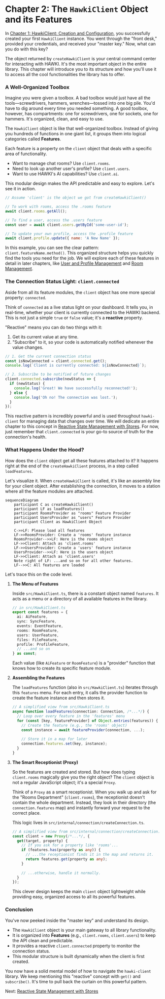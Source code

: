# Chapter 2: The `HawkiClient` Object and its Features

In [Chapter 1: HawkiClient: Creation and Configuration](hawkiclient-creation-and-configuration-382472665.md), you successfully created your first `HawkiClient` instance. You went through the "front desk," provided your credentials, and received your "master key." Now, what can you do with this key?

The object returned by `createHawkiClient` is your central command center for interacting with HAWKI. It's the most important object in the entire library. This chapter will introduce you to its structure and how you'll use it to access all the cool functionalities the library has to offer.

### A Well-Organized Toolbox

Imagine you were given a toolbox. A bad toolbox would just have all the tools—screwdrivers, hammers, wrenches—tossed into one big pile. You'd have to dig around every time you needed something. A good toolbox, however, has compartments: one for screwdrivers, one for sockets, one for hammers. It's organized, clean, and easy to use.

The `HawkiClient` object is like that well-organized toolbox. Instead of giving you hundreds of functions in one giant list, it groups them into logical categories called **Features**.

Each feature is a property on the `client` object that deals with a specific area of functionality.

*   Want to manage chat rooms? Use `client.rooms`.
*   Need to look up another user's profile? Use `client.users`.
*   Want to use HAWKI's AI capabilities? Use `client.ai`.

This modular design makes the API predictable and easy to explore. Let's see it in action.

```javascript
// Assume 'client' is the object we got from createHawkiClient()

// To work with rooms, access the .rooms feature
await client.rooms.getAll();

// To find a user, access the .users feature
const user = await client.users.getById('some-user-id');

// To update your own profile, access the .profile feature
await client.profile.update({ name: 'A New Name' });
```

In this example, you can see the clear pattern: `client.featureName.method()`. This organized structure helps you quickly find the tools you need for the job. We will explore each of these features in detail in later chapters, like [User and Profile Management](user-and-profile-management-20863976.md) and [Room Management](room-management-285498536.md).

### The Connection Status Light: `client.connected`

Aside from all its feature modules, the `client` object has one more special property: `connected`.

Think of `connected` as a live status light on your dashboard. It tells you, in real-time, whether your client is currently connected to the HAWKI backend. This is not just a simple `true` or `false` value; it's a **reactive** property.

"Reactive" means you can do two things with it:
1.  Get its current value at any time.
2.  "Subscribe" to it, so your code is automatically notified whenever the value changes.

```javascript
// 1. Get the current connection status
const isNowConnected = client.connected.get();
console.log(`Client is currently connected: ${isNowConnected}`);

// 2. Subscribe to be notified of future changes
client.connected.subscribe(newStatus => {
  if (newStatus) {
    console.log('Great! We have successfully reconnected!');
  } else {
    console.log('Oh no! The connection was lost.');
  }
});
```

This reactive pattern is incredibly powerful and is used throughout `hawki-client` for managing data that changes over time. We will dedicate an entire chapter to this concept in [Reactive State Management with Stores](reactive-state-management-with-stores-1007900773.md). For now, just remember that `client.connected` is your go-to source of truth for the connection's health.

### What Happens Under the Hood?

How does the `client` object get all these features attached to it? It happens right at the end of the `createHawkiClient` process, in a step called `loadFeatures`.

Let's visualize it. When `createHawkiClient` is called, it's like an assembly line for your client object. After establishing the connection, it moves to a station where all the feature modules are attached.

```mermaid
sequenceDiagram
    participant C as createHawkiClient()
    participant LF as loadFeatures()
    participant RoomsProvider as "rooms" Feature Provider
    participant UsersProvider as "users" Feature Provider
    participant Client as HawkiClient Object

    C->>LF: Please load all features
    LF->>RoomsProvider: Create a 'rooms' feature instance
    RoomsProvider-->>LF: Here is the rooms object
    LF->>Client: Attach as 'client.rooms'
    LF->>UsersProvider: Create a 'users' feature instance
    UsersProvider-->>LF: Here is the users object
    LF->>Client: Attach as 'client.users'
    Note right of LF: ...and so on for all other features.
    LF-->>C: All features are loaded
```

Let's trace this on the code level.

1.  **The Menu of Features**

    Inside `src/HawkiClient.ts`, there is a constant object named `features`. It acts as a menu or a directory of all available features in the library.

    ```typescript
    // in src/HawkiClient.ts
    export const features = {
      ai: AiFeature,
      sync: SyncFeature,
      events: EventFeature,
      rooms: RoomFeature,
      users: UserFeature,
      files: FileFeature,
      profile: ProfileFeature,
      // ...and so on
    } as const;
    ```
    Each value (like `AiFeature` or `RoomFeature`) is a "provider" function that knows how to create its specific feature module.

2.  **Assembling the Features**

    The `loadFeatures` function (also in `src/HawkiClient.ts`) iterates through this `features` menu. For each entry, it calls the provider function to create the feature instance and then stores it.

    ```typescript
    // A simplified view from src/HawkiClient.ts
    async function loadFeatures(connection: Connection, /*...*/) {
      // Loop over every feature in the 'features' menu
      for (const [key, featureProvider] of Object.entries(features)) {
        // Create the feature (e.g., the 'rooms' object)
        const instance = await featureProvider(connection, ...);
        
        // Store it in a map for later
        connection.features.set(key, instance);
      }
    }
    ```

3.  **The Smart Receptionist (Proxy)**

    So the features are created and stored. But how does typing `client.rooms` magically give you the right object? The `client` object is not a regular JavaScript object; it's a special `Proxy`.

    Think of a `Proxy` as a smart receptionist. When you walk up and ask for the "Rooms Department" (`client.rooms`), the receptionist doesn't contain the whole department. Instead, they look in their directory (the `connection.features` map) and instantly forward your request to the correct place.

    This logic lives in `src/internal/connection/createConnection.ts`.

    ```typescript
    // A simplified view from src/internal/connection/createConnection.ts
    const client = new Proxy(/*...*/, {
      get(target, property) {
        // If you ask for a property like 'rooms'...
        if (features.has(property as any)) {
          // ...the receptionist finds it in the map and returns it.
          return features.get(property as any);
        }
        
        // ...otherwise, handle it normally.
      }
    });
    ```
    This clever design keeps the main `client` object lightweight while providing easy, organized access to all its powerful features.

### Conclusion

You've now peeked inside the "master key" and understand its design.

-   The `HawkiClient` object is your main gateway to all library functionality.
-   It is organized into **Features** (e.g., `client.rooms`, `client.users`) to keep the API clean and predictable.
-   It provides a reactive `client.connected` property to monitor the connection status.
-   This modular structure is built dynamically when the client is first created.

You now have a solid mental model of how to navigate the `hawki-client` library. We keep mentioning this "reactive" concept with `get()` and `subscribe()`. It's time to pull back the curtain on this powerful pattern.

Next: [Reactive State Management with Stores](reactive-state-management-with-stores-1007900773.md)

